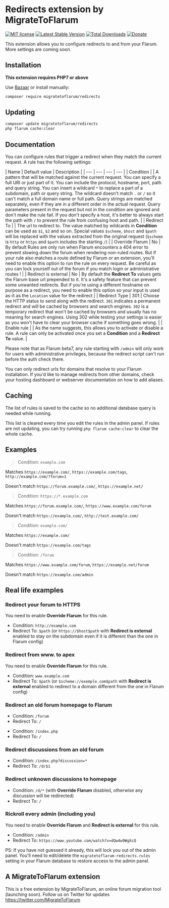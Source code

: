 # Redirects extension by MigrateToFlarum

[![MIT license](https://img.shields.io/badge/license-MIT-blue.svg)](https://github.com/migratetoflarum/redirects/blob/master/LICENSE.md) [![Latest Stable Version](https://img.shields.io/packagist/v/migratetoflarum/redirects.svg)](https://packagist.org/packages/migratetoflarum/redirects) [![Total Downloads](https://img.shields.io/packagist/dt/migratetoflarum/redirects.svg)](https://packagist.org/packages/migratetoflarum/redirects) [![Donate](https://img.shields.io/badge/paypal-donate-yellow.svg)](https://www.paypal.me/clarkwinkelmann)

This extension allows you to configure redirects to and from your Flarum. More settings are coming soon.

## Installation

**This extension requires PHP7 or above**

Use [Bazaar](https://discuss.flarum.org/d/5151-flagrow-bazaar-the-extension-marketplace) or install manually:

```bash
composer require migratetoflarum/redirects
```

## Updating

```bash
composer update migratetoflarum/redirects
php flarum cache:clear
```

## Documentation

You can configure rules that trigger a redirect when they match the current request.
A rule has the following settings:

| Name | Default value | Description |
| --- | --- | --- | --- |
| Condition | | A pattern that will be matched against the current request. You can specify a full URI or just part of it. You can include the protocol, hostname, port, path and query string. You can insert a wildcard `*` to replace a part of a subdomain, path or query string. The wildcard doesn't match `.` or `/` so it can't match a full domain name or full path.  Query strings are matched separately, even if they are in a different order in the actual request. Query parameters present in the request but not in the condition are ignored and don't make the rule fail. If you don't specify a host, it's better to always start the path with `/` to prevent the rule from confusing host and path. |
| Redirect To | | The url to redirect to. The value matched by wildcards in **Condition** can be used as `$1`, `$2` and so on. Special values `$scheme`, `$host` and `$path` will be replaced with the values extracted from the original request (`$scheme` is `http` or `https` and `$path` includes the starting `/`) |
| Override Flarum | No | By default Rules are only run when Flarum encounters a 404 error to prevent slowing down the forum when rendering non-ruled routes. But if your rule also matches a route defined by Flarum or an extension, you'll need to enable this option to run the rule on every request. Be careful as you can lock yourself out of the forum if you match login or administrative routes ! |
| Redirect is external | No | By default the **Redirect To** values gets the Flarum base url prepended to it. It's a safety feature that can prevent some unwanted redirects. But if you're using a different hostname on purpose as a redirect, you need to enable this option so your input is used as-it as the `Location` value for the redirect |
| Redirect Type | 301 | Choose the HTTP status to send along with the redirect. `301` indicates a permanent redirect and will be cached by browsers and search engines. `302` is a temporary redirect that won't be cached by browsers and usually has no meaning for search engines. Using 302 while testing your settings is easier as you won't have to clear your browser cache if something goes wrong. |
| Enable rule | | As the name suggests, this allows you to activate or disable a rule. A rule can only be activated once you set a **Condition** and a **Redirect To** value. |

Please note that as Flarum beta7, any rule starting with `/admin` will only work for users with administrative privileges, because the redirect script can't run before the auth check there.

You can only redirect urls for domains that resolve to your Flarum installation.
If you'd like to manage redirects from other domains, check your hosting dashboard or webserver documentation on how to add aliases.

## Caching

The list of rules is saved to the cache so no additional database query is needed while running.

This list is cleared every time you edit the rules in the admin panel. If rules are not updating, you can try running `php flarum cache:clear` to clear the whole cache.

## Examples

> Condition: `example.com`

Matches `https://example.com/`, `https://example.com/tags`, `http://example.com/?forum=1`

Doesn't match `https://forum.example.com/`, `https://example.net/`

> Condition: `https://*.example.com`

Matches `https://forum.example.com/`, `https://www.example.com/forum`

Doesn't match `https://example.com/`, `http://test.example.com/`

> Condition: `example.com/`

Matches `https://example.com/`

Doesn't match `https://example.com/tags`

> Condition: `/forum`

Matches `https://www.example.com/forum`, `https://example.net/forum`

Doesn't match `https://example.com/admin`

## Real life examples

### Redirect your forum to HTTPS

You need to enable **Override Flarum** for this rule.

- Condition: `http://example.com`
- Redirect To: `$path` (or `https://$host$path` with **Redirect is external** enabled to stay on the subdomain even if it is different than the one in Flarum config)

### Redirect from www. to apex

You need to enable **Override Flarum** for this rule.

- Condition: `www.example.com`
- Redirect To: `$path` (or `$scheme://exemple.com$path` with **Redirect is external** enabled to redirect to a domain different from the one in Flarum config)

### Redirect an old forum homepage to Flarum

- Condition: `/forum`
- Redirect To: `/`

<!-- -->

- Condition: `/index.php`
- Redirect To: `/`

### Redirect discussions from an old forum

- Condition: `/index.php?discussion=*`
- Redirect To: `/d/$1`

### Redirect unknown discussions to homepage

- Condition: `/d/*` (with **Override Flarum** disabled, otherwise any discussion will be redirected)
- Redirect To: `/`

### Rickroll every admin (including you)

You need to enable **Override Flarum** and **Redirect is external** for this rule.

- Condition: `/admin`
- Redirect To: `https://www.youtube.com/watch?v=dQw4w9WgXcQ`

PS: If you have not guessed it already, this will lock you out of the admin panel.
You'll need to edit/delete the `migratetoflarum-redirects.rules` setting in your Flarum database to restore access to the admin panel.

## A MigrateToFlarum extension

This is a free extension by MigrateToFlarum, an online forum migration tool (launching soon).
Follow us on Twitter for updates https://twitter.com/MigrateToFlarum
